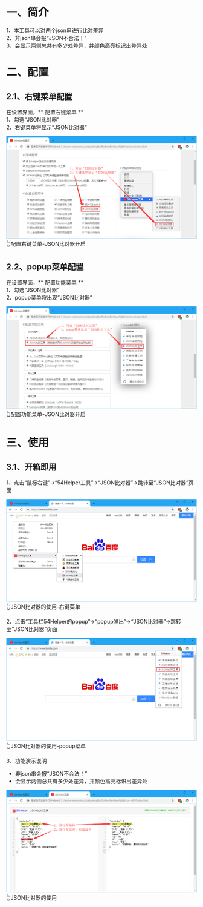 # 一、简介
1、本工具可以对两个json串进行比对差异  
2、非json串会报“JSON不合法！”  
3、会显示两侧总共有多少处差异，并颜色高亮标识出差异处  

# 二、配置
## 2.1、右键菜单配置
在设置界面，** 配置右键菜单 **  
1、勾选“JSON比对器”  
2、右键菜单将显示“JSON比对器”  

![配置右键菜单-JSON比对器开启](../img/json-diff-1.png)
👆配置右键菜单-JSON比对器开启

## 2.2、popup菜单配置
在设置界面，** 配置功能菜单 **  
1、勾选“JSON比对器”  
2、popup菜单将出现“JSON比对器”  

![配置功能菜单-JSON比对器开启](../img/json-diff-2.png)
👆配置功能菜单-JSON比对器开启

# 三、使用
## 3.1、开箱即用
1、点击“鼠标右键”->“54Helper工具”->“JSON比对器”->跳转至“JSON比对器”页面  

![JSON比对器的使用-右键菜单](../img/json-diff-3.png)
👆JSON比对器的使用-右键菜单

2、点击“工具栏54Helper的popup”->“popup弹出”->“JSON比对器”->跳转至“JSON比对器”页面  

![JSON比对器的使用-popup菜单](../img/json-diff-4.png)
👆JSON比对器的使用-popup菜单

3、功能演示说明  
- 非json串会报“JSON不合法！”  
- 会显示两侧总共有多少处差异，并颜色高亮标识出差异处  

![JSON比对器的使用](../img/json-diff-5.png)
👆JSON比对器的使用

